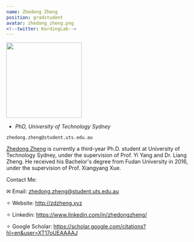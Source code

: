 ```yaml
---
name: Zhedong Zheng
position: gradstudent
avatar: zhedong_zheng.png
<!--twitter: KordingLab-->
---
```


<img width="200" src="{{site.baseurl}}/images/people/{{page.avatar}}" data-action="zoom">

- _PhD, University of Technology Sydney_<br>
<!--- _Science coach. Collaborator. Transdisciplinary optimist._-->

<i class="fa fa-envelope-o"></i> `zhedong.zheng@student.uts.edu.au`

[Zhedong Zheng](http://zdzheng.xyz/) is currently a third-year Ph.D. student at University of Technology Sydney, under the supervision of Prof. Yi Yang and Dr. Liang Zheng. He received his Bachelor's degree from Fudan University in 2016, under the supervision of Prof. Xiangyang Xue. 

Contact Me:

✉ Email: zhedong.zheng@student.uts.edu.au

✧ Website: http://zdzheng.xyz

✧ Linkedin: https://www.linkedin.com/in/zhedongzheng/

✧ Google Scholar: https://scholar.google.com/citations?hl=en&user=XT17oUEAAAAJ 

